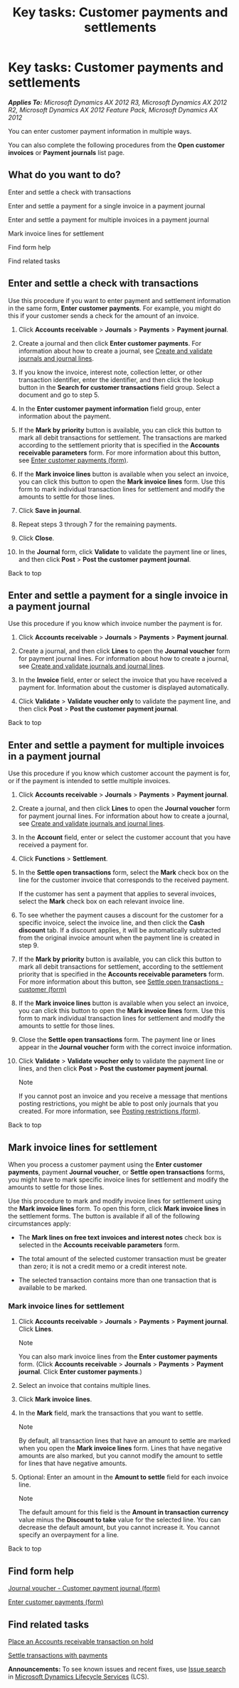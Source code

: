 ﻿---
title: 'Key tasks: Customer payments and settlements'
TOCTitle: 'Key tasks: Customer payments and settlements'
ms:assetid: 18919f74-3ef6-4911-952b-549b206ae7ea
ms:mtpsurl: https://technet.microsoft.com/en-us/library/Hh208443(v=AX.60)
ms:contentKeyID: 36056101
ms.date: 04/18/2014
mtps_version: v=AX.60
f1_keywords:
- payments
- customer
- payment
- accounts receivable
- pay
---

# Key tasks: Customer payments and settlements 


_**Applies To:** Microsoft Dynamics AX 2012 R3, Microsoft Dynamics AX 2012 R2, Microsoft Dynamics AX 2012 Feature Pack, Microsoft Dynamics AX 2012_

You can enter customer payment information in multiple ways.

You can also complete the following procedures from the **Open customer invoices** or **Payment journals** list page.

## What do you want to do?

Enter and settle a check with transactions

Enter and settle a payment for a single invoice in a payment journal

Enter and settle a payment for multiple invoices in a payment journal

Mark invoice lines for settlement

Find form help

Find related tasks

## Enter and settle a check with transactions

Use this procedure if you want to enter payment and settlement information in the same form, **Enter customer payments**. For example, you might do this if your customer sends a check for the amount of an invoice.

1.  Click **Accounts receivable** \> **Journals** \> **Payments** \> **Payment journal**.

2.  Create a journal and then click **Enter customer payments**. For information about how to create a journal, see [Create and validate journals and journal lines](create-and-validate-journals-and-journal-lines.md).

3.  If you know the invoice, interest note, collection letter, or other transaction identifier, enter the identifier, and then click the lookup button in the **Search for customer transactions** field group. Select a document and go to step 5.

4.  In the **Enter customer payment information** field group, enter information about the payment.

5.  If the **Mark by priority** button is available, you can click this button to mark all debit transactions for settlement. The transactions are marked according to the settlement priority that is specified in the **Accounts receivable parameters** form. For more information about this button, see [Enter customer payments (form)](https://technet.microsoft.com/en-us/library/hh209561\(v=ax.60\)).

6.  If the **Mark invoice lines** button is available when you select an invoice, you can click this button to open the **Mark invoice lines** form. Use this form to mark individual transaction lines for settlement and modify the amounts to settle for those lines.

7.  Click **Save in journal**.

8.  Repeat steps 3 through 7 for the remaining payments.

9.  Click **Close**.

10. In the **Journal** form, click **Validate** to validate the payment line or lines, and then click **Post** \> **Post the customer payment journal**.

Back to top

## Enter and settle a payment for a single invoice in a payment journal

Use this procedure if you know which invoice number the payment is for.

1.  Click **Accounts receivable** \> **Journals** \> **Payments** \> **Payment journal**.

2.  Create a journal, and then click **Lines** to open the **Journal voucher** form for payment journal lines. For information about how to create a journal, see [Create and validate journals and journal lines](create-and-validate-journals-and-journal-lines.md).

3.  In the **Invoice** field, enter or select the invoice that you have received a payment for. Information about the customer is displayed automatically.

4.  Click **Validate** \> **Validate voucher only** to validate the payment line, and then click **Post** \> **Post the customer payment journal**.

Back to top

## Enter and settle a payment for multiple invoices in a payment journal

Use this procedure if you know which customer account the payment is for, or if the payment is intended to settle multiple invoices.

1.  Click **Accounts receivable** \> **Journals** \> **Payments** \> **Payment journal**.

2.  Create a journal, and then click **Lines** to open the **Journal voucher** form for payment journal lines. For information about how to create a journal, see [Create and validate journals and journal lines](create-and-validate-journals-and-journal-lines.md).

3.  In the **Account** field, enter or select the customer account that you have received a payment for.

4.  Click **Functions** \> **Settlement**.

5.  In the **Settle open transactions** form, select the **Mark** check box on the line for the customer invoice that corresponds to the received payment.
    
    If the customer has sent a payment that applies to several invoices, select the **Mark** check box on each relevant invoice line.

6.  To see whether the payment causes a discount for the customer for a specific invoice, select the invoice line, and then click the **Cash discount** tab. If a discount applies, it will be automatically subtracted from the original invoice amount when the payment line is created in step 9.

7.  If the **Mark by priority** button is available, you can click this button to mark all debit transactions for settlement, according to the settlement priority that is specified in the **Accounts receivable parameters** form. For more information about this button, see [Settle open transactions - customer (form)](https://technet.microsoft.com/en-us/library/aa558602\(v=ax.60\))

8.  If the **Mark invoice lines** button is available when you select an invoice, you can click this button to open the **Mark invoice lines** form. Use this form to mark individual transaction lines for settlement and modify the amounts to settle for those lines.

9.  Close the **Settle open transactions** form. The payment line or lines appear in the **Journal voucher** form with the correct invoice information.

10. Click **Validate** \> **Validate voucher only** to validate the payment line or lines, and then click **Post** \> **Post the customer payment journal**.
    

    > [!NOTE]
    > <P>If you cannot post an invoice and you receive a message that mentions posting restrictions, you might be able to post only journals that you created. For more information, see <A href="https://technet.microsoft.com/en-us/library/hh227598(v=ax.60)">Posting restrictions (form)</A>.</P>



Back to top

## Mark invoice lines for settlement

When you process a customer payment using the **Enter customer payments**, payment **Journal voucher**, or **Settle open transactions** forms, you might have to mark specific invoice lines for settlement and modify the amounts to settle for those lines.

Use this procedure to mark and modify invoice lines for settlement using the **Mark invoice lines** form. To open this form, click **Mark invoice lines** in the settlement forms. The button is available if all of the following circumstances apply:

  - The **Mark lines on free text invoices and interest notes** check box is selected in the **Accounts receivable parameters** form.

  - The total amount of the selected customer transaction must be greater than zero; it is not a credit memo or a credit interest note.

  - The selected transaction contains more than one transaction that is available to be marked.

### Mark invoice lines for settlement

1.  Click **Accounts receivable** \> **Journals** \> **Payments** \> **Payment journal**. Click **Lines**.
    

    > [!NOTE]
    > <P>You can also mark invoice lines from the <STRONG>Enter customer payments</STRONG> form. (Click <STRONG>Accounts receivable</STRONG> &gt; <STRONG>Journals</STRONG> &gt; <STRONG>Payments</STRONG> &gt; <STRONG>Payment journal</STRONG>. Click <STRONG>Enter customer payments</STRONG>.)</P>



2.  Select an invoice that contains multiple lines.

3.  Click **Mark invoice lines**.

4.  In the **Mark** field, mark the transactions that you want to settle.
    

    > [!NOTE]
    > <P>By default, all transaction lines that have an amount to settle are marked when you open the <STRONG>Mark invoice lines</STRONG> form. Lines that have negative amounts are also marked, but you cannot modify the amount to settle for lines that have negative amounts.</P>



5.  Optional: Enter an amount in the **Amount to settle** field for each invoice line.
    

    > [!NOTE]
    > <P>The default amount for this field is the <STRONG>Amount in transaction currency</STRONG> value minus the <STRONG>Discount to take</STRONG> value for the selected line. You can decrease the default amount, but you cannot increase it. You cannot specify an overpayment for a line.</P>



Back to top

## Find form help

[Journal voucher - Customer payment journal (form)](https://technet.microsoft.com/en-us/library/aa556141\(v=ax.60\))

[Enter customer payments (form)](https://technet.microsoft.com/en-us/library/hh209561\(v=ax.60\))

## Find related tasks

[Place an Accounts receivable transaction on hold](place-an-accounts-receivable-transaction-on-hold.md)

[Settle transactions with payments](settle-transactions-with-payments.md)

  
**Announcements:** To see known issues and recent fixes, use [Issue search](http://go.microsoft.com/fwlink/?linkid=389258) in [Microsoft Dynamics Lifecycle Services](http://go.microsoft.com/fwlink/?linkid=306505) (LCS).

